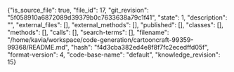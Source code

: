 {"is_source_file": true, "file_id": 17, "git_revision": "5f058910a6872089d39379b0c7633638a79c1f41", "state": 1, "description": "", "external_files": [], "external_methods": [], "published": [], "classes": [], "methods": [], "calls": [], "search-terms": [], "filename": "/home/kavia/workspace/code-generation/cartooncraft-99359-99368/README.md", "hash": "f4d3cba382ed4e8f8f7fc2ecedffd05f", "format-version": 4, "code-base-name": "default", "knowledge_revision": 15}